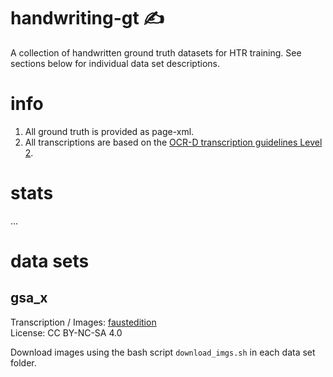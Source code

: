 # handwriting-gt ✍️
A collection of handwritten ground truth datasets for HTR training. See sections below for individual data set descriptions.

# info 
1. All ground truth is provided as page-xml.
2. All transcriptions are based on the [OCR-D transcription guidelines Level 2](https://ocr-d.de/en/gt-guidelines/trans/trLevels.html).

# stats
...

# data sets
## gsa_x
Transcription / Images: [faustedition](https://github.com/faustedition/faust-xml) <br/>
License: CC BY-NC-SA 4.0

Download images using the bash script `download_imgs.sh` in each data set folder.
